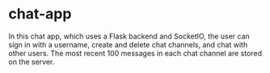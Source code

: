 # chat-app
In this chat app, which uses a Flask backend and SocketIO, the user can sign in with a username, create and delete chat channels, and chat with other users. The most recent 100 messages in each chat channel are stored on the server.
